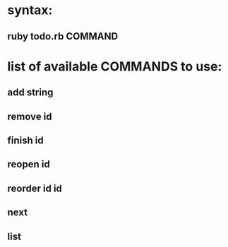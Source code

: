 # syntax:
## ruby todo.rb COMMAND
# list of available COMMANDS to use:
## add string
## remove id
## finish id
## reopen id
## reorder id id
## next
## list